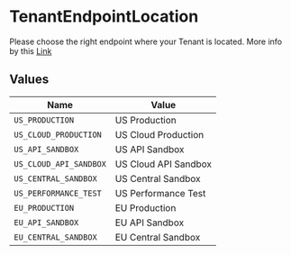 # TenantEndpointLocation

Please choose the right endpoint where your Tenant is located. More info by this <a href="https://www.zuora.com/developer/api-reference/#section/Introduction/Access-to-the-API">Link</a>


## Values

| Name                   | Value                  |
| ---------------------- | ---------------------- |
| `US_PRODUCTION`        | US Production          |
| `US_CLOUD_PRODUCTION`  | US Cloud Production    |
| `US_API_SANDBOX`       | US API Sandbox         |
| `US_CLOUD_API_SANDBOX` | US Cloud API Sandbox   |
| `US_CENTRAL_SANDBOX`   | US Central Sandbox     |
| `US_PERFORMANCE_TEST`  | US Performance Test    |
| `EU_PRODUCTION`        | EU Production          |
| `EU_API_SANDBOX`       | EU API Sandbox         |
| `EU_CENTRAL_SANDBOX`   | EU Central Sandbox     |